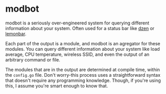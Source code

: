# modbot

modbot is a seriously over-engineered system for querying different information about your system. Often used for a status bar like [dzen](https://github.com/robm/dzen) or [lemonbar](https://github.com/LemonBoy/bar).

Each part of the output is a module, and modbot is an agregator for these modules. You can query different information about your system like load average, CPU temperature, wireless SSID, and even the output of an arbitrary command or file.

The modules that are in the output are determined at compile time, within the `config.go` file. Don't worry-this process uses a straightforward syntax that doesn't require any programming knowledge. Though, if you're using this, I assume you're smart enough to know that.
